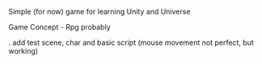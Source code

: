 Simple (for now) game for learning Unity and Universe

Game Concept - Rpg probably

. add test scene, char and basic script (mouse movement not perfect, but working)




